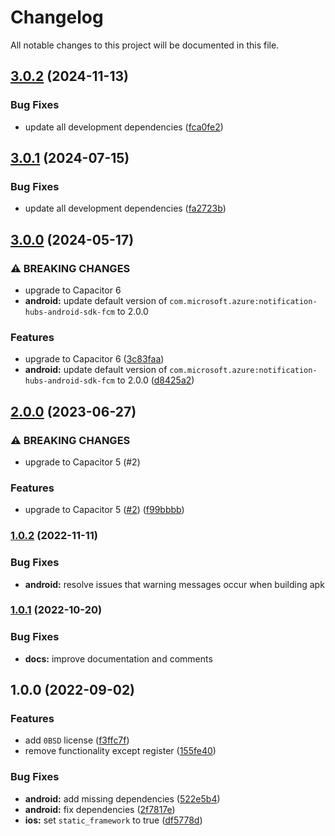 # Changelog

All notable changes to this project will be documented in this file.

## [3.0.2](https://github.com/jonz94/capacitor-azure-notification-hubs/compare/v3.0.1...v3.0.2) (2024-11-13)

### Bug Fixes

- update all development dependencies ([fca0fe2](https://github.com/jonz94/capacitor-azure-notification-hubs/commit/fca0fe2519692dcd498a0c95b3553358596d001b))

## [3.0.1](https://github.com/jonz94/capacitor-azure-notification-hubs/compare/v3.0.0...v3.0.1) (2024-07-15)

### Bug Fixes

- update all development dependencies ([fa2723b](https://github.com/jonz94/capacitor-azure-notification-hubs/commit/fa2723bd92c8cc0a7364c6d198b48e6809621ed7))

## [3.0.0](https://github.com/jonz94/capacitor-azure-notification-hubs/compare/v2.0.0...v3.0.0) (2024-05-17)

### ⚠ BREAKING CHANGES

- upgrade to Capacitor 6
- **android:** update default version of `com.microsoft.azure:notification-hubs-android-sdk-fcm` to 2.0.0

### Features

- upgrade to Capacitor 6 ([3c83faa](https://github.com/jonz94/capacitor-azure-notification-hubs/commit/3c83faaf7c176fd561a79a443aea15992a84b914))
- **android:** update default version of `com.microsoft.azure:notification-hubs-android-sdk-fcm` to 2.0.0 ([d8425a2](https://github.com/jonz94/capacitor-azure-notification-hubs/commit/d8425a2c4aedd684871e1a439a2fd5cea65b28ab))

## [2.0.0](https://github.com/jonz94/capacitor-azure-notification-hubs/compare/v1.0.2...v2.0.0) (2023-06-27)

### ⚠ BREAKING CHANGES

- upgrade to Capacitor 5 (#2)

### Features

- upgrade to Capacitor 5 ([#2](https://github.com/jonz94/capacitor-azure-notification-hubs/issues/2)) ([f99bbbb](https://github.com/jonz94/capacitor-azure-notification-hubs/commit/f99bbbbfb52d6151eb212005ed340e16d99cebdc))

### [1.0.2](https://github.com/jonz94/capacitor-azure-notification-hubs/compare/v1.0.1...v1.0.2) (2022-11-11)

### Bug Fixes

- **android:** resolve issues that warning messages occur when building apk

### [1.0.1](https://github.com/jonz94/capacitor-azure-notification-hubs/compare/v1.0.0...v1.0.1) (2022-10-20)

### Bug Fixes

- **docs:** improve documentation and comments

## 1.0.0 (2022-09-02)

### Features

- add `0BSD` license ([f3ffc7f](https://github.com/jonz94/capacitor-azure-notification-hubs/commit/f3ffc7f68dac0d17458b695fdb111ffe6c6c88b3))
- remove functionality except register ([155fe40](https://github.com/jonz94/capacitor-azure-notification-hubs/commit/155fe400baae5936366eaa53eb87e36209c9da99))

### Bug Fixes

- **android:** add missing dependencies ([522e5b4](https://github.com/jonz94/capacitor-azure-notification-hubs/commit/522e5b4541dc9f4dd3acdb378ca189a250900af3))
- **android:** fix dependencies ([2f7817e](https://github.com/jonz94/capacitor-azure-notification-hubs/commit/2f7817ed50dabfbbb747e698e036ac7019b842d1))
- **ios:** set `static_framework` to true ([df5778d](https://github.com/jonz94/capacitor-azure-notification-hubs/commit/df5778d73fc356b6c280f1720e316285bb64604b))
